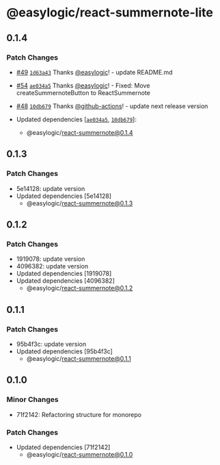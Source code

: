 # @easylogic/react-summernote-lite

## 0.1.4

### Patch Changes

- [#49](https://github.com/easylogic/react-summernote/pull/49) [`1d63a43`](https://github.com/easylogic/react-summernote/commit/1d63a43e5a20954b68b8cc037723d1eb41600479) Thanks [@easylogic](https://github.com/easylogic)! - update README.md

- [#54](https://github.com/easylogic/react-summernote/pull/54) [`ae034a5`](https://github.com/easylogic/react-summernote/commit/ae034a5c68a104980245e5c760ac245272cbb49e) Thanks [@easylogic](https://github.com/easylogic)! - Fixed: Move createSummernoteButton to ReactSummernote

- [#48](https://github.com/easylogic/react-summernote/pull/48) [`10db679`](https://github.com/easylogic/react-summernote/commit/10db67988d155e3b64629f088b7b0c79e48b8109) Thanks [@github-actions](https://github.com/apps/github-actions)! - update next release version

- Updated dependencies [[`ae034a5`](https://github.com/easylogic/react-summernote/commit/ae034a5c68a104980245e5c760ac245272cbb49e), [`10db679`](https://github.com/easylogic/react-summernote/commit/10db67988d155e3b64629f088b7b0c79e48b8109)]:
  - @easylogic/react-summernote@0.1.4

## 0.1.3

### Patch Changes

- 5e14128: update version
- Updated dependencies [5e14128]
  - @easylogic/react-summernote@0.1.3

## 0.1.2

### Patch Changes

- 1919078: update version
- 4096382: update version
- Updated dependencies [1919078]
- Updated dependencies [4096382]
  - @easylogic/react-summernote@0.1.2

## 0.1.1

### Patch Changes

- 95b4f3c: update version
- Updated dependencies [95b4f3c]
  - @easylogic/react-summernote@0.1.1

## 0.1.0

### Minor Changes

- 71f2142: Refactoring structure for monorepo

### Patch Changes

- Updated dependencies [71f2142]
  - @easylogic/react-summernote@0.1.0
